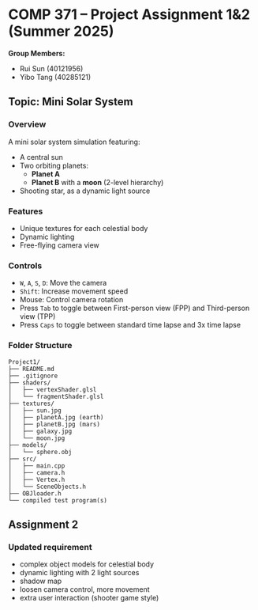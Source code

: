 # COMP 371 – Project Assignment 1&2 (Summer 2025)

**Group Members:**  
- Rui Sun (40121956)  
- Yibo Tang (40285121)

## Topic: Mini Solar System

### Overview
A mini solar system simulation featuring:
- A central sun
- Two orbiting planets:
  - **Planet A**
  - **Planet B** with a **moon** (2-level hierarchy)
- Shooting star, as a dynamic light source

### Features
- Unique textures for each celestial body
- Dynamic lighting
- Free-flying camera view

### Controls
- `W`, `A`, `S`, `D`: Move the camera  
- `Shift`: Increase movement speed  
- Mouse: Control camera rotation  
- Press `Tab` to toggle between First-person view (FPP) and Third-person view (TPP)
- Press `Caps` to toggle between standard time lapse and 3x time lapse

### Folder Structure

```
Project1/
├── README.md
├── .gitignore
├── shaders/
│   ├── vertexShader.glsl
│   └── fragmentShader.glsl
├── textures/
│   ├── sun.jpg
│   ├── planetA.jpg (earth)
│   ├── planetB.jpg (mars)
│   ├── galaxy.jpg
│   └── moon.jpg
├── models/
│   └── sphere.obj
├── src/
│   ├── main.cpp
│   ├── camera.h
│   ├── Vertex.h
│   └── SceneObjects.h
├── OBJloader.h
└── compiled test program(s)
```

## Assignment 2

### Updated requirement
- complex object models for celestial body
- dynamic lighting with 2 light sources
- shadow map
- loosen camera control, more movement
- extra user interaction (shooter game style)
